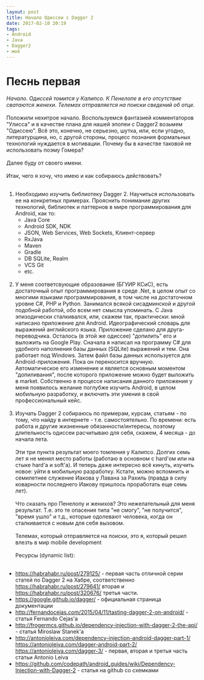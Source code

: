```yaml
---
layout: post
title: Начало Одиссеи с Dagger 2
date: 2017-02-10 20:19
tags:
- Android
- Java
- Dagger2
- моё
---
```


# Песнь первая<br>  
*Начало. Одиссей томится у Калипсо. К Пенелопе в его отсутствие сватаются женехи. Телемах отправляется на поиски сведений об отце.* <br><br> 
Положили нехитрое начало. Воспользуемся фантазией комментаторов "Улисса" и в качестве плана для нашей эпопеи с Dagger2 возьмем "Одиссею". Всё это, конечно, не серьезно, шутка, или, если угодно, литературщина, но, с другой стороны, процесс познания формальных технологий нуждается в мотивации. Почему бы в качестве таковой не использовать поэму Гомера?<br><br>
Далее буду от своего имени.<br><br>
Итак, чего я хочу, что имею и как собираюсь действовать?<br><br>
1. Необходимо изучить библиотеку Dagger 2. Научиться использовать ее на конкретных примерах. Прояснить понимание других технологий, библиотек и паттернов в мире программирования для Android, как то:
    - Java Core
    - Android SDK, NDK
    - JSON, Web Services, Web Sockets, Клиент-сервер
    - RxJava
    - Maven
    - Gradle
    - DB SQLite, Realm
    - VCS Git
    - etc.
    <br><br>
2. У меня соответсвующие образование (БГУИР КСиС), есть достаточный опыт программирования в среде .Net, в целом опыт со многими языками программирования, в том числе на достаточном уровне С#, PHP и Python. Занимался всякой сисадминской и другой подобной работой, обо всем нет смысла упоминать. C Java эпизодически сталкивался, или, скажем так, практически: мной написано приложение для Android. Идеографический словарь для выражений английского языка. Приложение сделано для друга-переводчика. Осталось (в этой же одиссее) "допилить" его и выложить на Google Play. Сначала я написал на программу С# для удобного наполнения базы данных (SQLite) выражений и тем. Она работает под Windows. Затем файл базы данных используется для Android-приложения. Пока он переносится вручную. Автоматическое его изменение и является основным моментом "допиливания", после которого приложение можно будет выложить в market. Собственно в процессе написания данного приложения у меня появилось желание поглубже изучить Android, в целом мобильную разработку, и включить эти умения в свой профессиональный кейс.<br><br>
3. Изучать Dagger 2 собираюсь по примерам, курсам, статьям - по тому, что найду в интернете - т.е. самостоятельно. По времени: есть работа и другие жизненные обязанности/интересы, поэтому длительность одиссеи расчитываю для себя, скажем, 4 месяца - до начала лета.
<br><br>
Эти три пункта результат моего томления у Калипсо. Долгих семь лет я не менял место работы (работаю в основном с hard'ом или на стыке hard'а и soft'a). И теперь даже интересно всё кинуть, изучить новое: уйти в мобильную разработку. Кстати, можно вспомнить и семилетнее служение Иакова у Лавана за Рахиль (правда в силу коварности последнего Иакову пришлось проработать еще семь лет).<br><br>
Что сказать про Пенелопу и женихов? Это нежелательный для меня результат. Т.е. это те опасения типа "не смогу", "не получится", "время ушло" и т.д., которые одолевают человека, когда он сталкивается с новым для себя вызовом.<br><br>
Телемах, который отправляется на поиски, это я, который решил влезть в мир mobile development<br><br>
Ресурсы (dynamic list):<br><br>

- https://habrahabr.ru/post/279125/ - первая часть отличной серии статей по Dagger 2 на Хабре, соответственно https://habrahabr.ru/post/279641/ вторая и https://habrahabr.ru/post/320676/ третья части.
- https://google.github.io/dagger/ - официальная страница документации
- http://fernandocejas.com/2015/04/11/tasting-dagger-2-on-android/ - статья Fernando Cejas'a
- http://frogermcs.github.io/dependency-injection-with-dagger-2-the-api/ - статья Miroslaw Stanek'a
- http://antonioleiva.com/dependency-injection-android-dagger-part-1/ https://antonioleiva.com/dagger-android-part-2/ https://antonioleiva.com/dagger-3/ - первая, вторая и третья часть статьи Antonio Leiva
- https://github.com/codepath/android_guides/wiki/Dependency-Injection-with-Dagger-2 - статья на github со схемками



    

